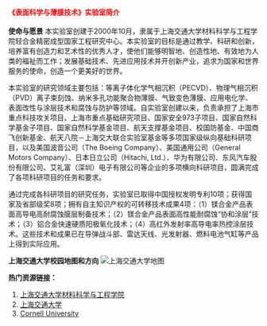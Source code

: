 <h4>
<p style='color:red'>《表面科学与薄膜技术》实验室简介</p>
</h4>

**使命与愿景**
本实验室创建于2000年10月，隶属于上海交通大学材料科学与工程学院轻合金精密成型国家工程研究中心。本实验室的目标是通过教学、科研和创新，培养富有创造力和艺术性的优秀人才，使他们能够明智地、创造性地、有效地为人类的福祉而工作；发展基础技术、先进应用技术并开创新产业，追求为国家和世界服务的使命，创造一个更美好的世界。

本实验室的研究领域主要包括：等离子体化学气相沉积（PECVD）、物理气相沉积（PVD）离子束刻蚀、纳米多孔功能聚合物薄膜、气致变色薄膜、应用电化学、表面改性与涂层技术和腐蚀与防护等领域。自实验室创建以来，负责承担了上海市重点科技攻关项目、上海市重点基础研究项目、国家安全973子项目、国家自然科学基金子项目、国家自然科学基金项目、航天支撑基金项目、校国防基金、中国商飞创新基金、航天八院－上海交大联合实验室基金等多项国家级纵向基础科研项目，以及美国波音公司（The Boeing Company）、美国通用公司（General Motors Company）、日本日立公司（Hitachi, Ltd.）、华为有限公司、东风汽车股份有限公司、艾礼富（深圳）电子有限公司等企业的多项横向科研项目，圆满完成了各项科研项目的任务和要求。

通过完成各科研项目的研究任务，实验室已取得中国授权发明专利10项；获得国家及省部级奖8项；拥有自主知识产权的可转移技术成果4项：（1）镁合金产品表面高导电高耐腐蚀膜层制备技术；（2）镁合金产品表面高性能耐腐蚀“协和涂层”技术；（3）铝合金快速硬质阳极氧化技术；（4）高红外发射率高导电率热控涂层技术。这些技术和成果已在导弹战斗部、雷达天线、光发射器、燃料电池气缸等产品上得到实际应用。

**上海交通大学校园地图和方向**
![上海交通大学地图](../assets/images/SJTUmap.jpg)
 
**热门资源链接：**
1. [上海交通大学材料科学与工程学院](https://smse.sjtu.edu.cn/)
2. [上海交通大学](https://www.sjtu.edu.cn/)
3. [Cornell University](https://www.cornell.edu/about)


